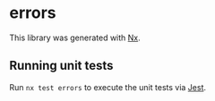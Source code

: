 # errors

This library was generated with [Nx](https://nx.dev).

## Running unit tests

Run `nx test errors` to execute the unit tests via [Jest](https://jestjs.io).
